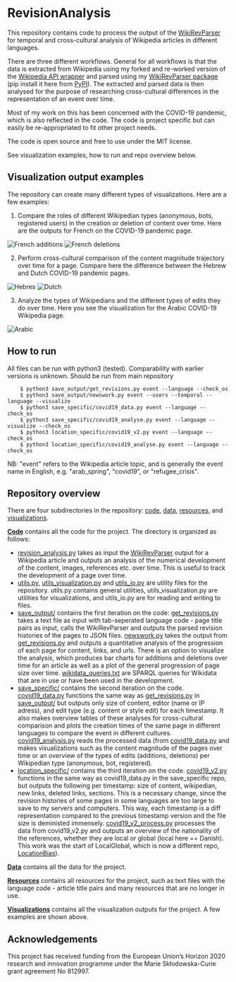 # RevisionAnalysis

This repository contains code to process the output of the [WikiRevParser](https://github.com/ajoer/WikiRevParser) for temporal and cross-cultural analysis of Wikipedia articles in different languages. 

There are three different workflows.
General for all workflows is that the data is extracted from Wikipedia using my forked and re-worked version of the [Wikipedia API wrapper](https://github.com/ajoer/Wikipedia) and parsed using my [WikiRevParser package](https://github.com/ajoer/WikiRevParser) (pip install it here from [PyPI](https://pypi.org/project/wikirevparser/)). 
The extracted and parsed data is then analysed for the purpose of researching cross-cultural differences in the representation of an event over time. 

Most of my work on this has been concerned with the COVID-19 pandemic, which is also reflected in the code. 
The code is project specific but can easily be re-appropriated to fit other project needs. 

The code is open source and free to use under the MIT license.

See visualization examples, how to run and repo overview below.

## Visualization output examples

The repository can create many different types of visualizations. Here are a few examples:
1. Compare the roles of different Wikipedian types (anonymous, bots, registered users) in the creation or deletion of content over time. 
Here are the outputs for French on the COVID-19 pandemic page.

![French additions](/visualizations/covid19/additions_deletions/fr_additions.png)
![French deletions](/visualizations/covid19/additions_deletions/fr_deletions.png)

2. Perform cross-cultural comparison of the content magnitude trajectory over time for a page. 
Compare here the difference between the Hebrew and Dutch COVID-19 pandemic pages.

![Hebres](/visualizations/covid19/content_magnitude/continuous/he.png)
![Dutch](/visualizations/covid19/content_magnitude/decrease/nl.png)

3. Analyze the types of Wikipedians and the different types of edits they do over time. 
Here you see the visualization for the Arabic COVID-19 Wikipedia page.

![Arabic](/visualizations/covid19/wikipedian_edittypes/ar.png)

## How to run
All files can be run with python3 (tested). Comparability with earlier versions is unknown. Should be run from main repository

		$ python3 save_output/get_revisions.py event --language --check_os
		$ python3 save_output/newswork.py event --users --temporal --language --visualize
		$ python3 save_specific/covid19_data.py event --language --check_os
		$ python3 save_specific/covid19_analyse.py event --language --visualize --check_os
		$ python3 location_specific/covid19_v2.py event --language --check_os
		$ python3 location_specific/covid19_analyse.py event --language --check_os

NB: "event" refers to the Wikipedia article topic, and is generally the event name in English, e.g. "arab_spring", "covid19", or "refugee_crisis".

## Repository overview

There are four subdirectories in the repository: [code](https://github.com/ajoer/RevisionAnalysis/tree/master/code), [data](https://github.com/ajoer/RevisionAnalysis/tree/master/data), [resources](https://github.com/ajoer/RevisionAnalysis/tree/master/resources), and [visualizations](https://github.com/ajoer/RevisionAnalysis/tree/master/visualizations). 

**[Code](https://github.com/ajoer/RevisionAnalysis/tree/master/code)** contains all the code for the project. The directory is organized as follows:

* [revision_analysis.py](https://github.com/ajoer/RevisionAnalysis/tree/master/code/revision_analysis.py) takes as input the [WikiRevParser](https://github.com/ajoer/WikiRevParser) output for a Wikipedia article and outputs an analysis of the numerical development of the content, images, references etc. over time. This is useful to track the development of a page over time.
* [utils.py](https://github.com/ajoer/RevisionAnalysis/tree/master/code/utils.py), [utils_visualization.py](https://github.com/ajoer/RevisionAnalysis/tree/master/code/utils_visualization.py) and [utils_io.py](https://github.com/ajoer/RevisionAnalysis/tree/master/code/utils_io.py) are utility files for the repository. utils.py contains general utilities, utils_visualization.py are utilities for visualizations, and utils_io.py are for reading and writing to files.
* [save_output/](https://github.com/ajoer/RevisionAnalysis/tree/master/code/save_output/) contains the first iteration on the code:
[get_revisions.py](https://github.com/ajoer/RevisionAnalysis/tree/master/code/save_output/get_revisions.py) takes a text file as input with tab-seperated language code - page title pairs as input, calls the WikiRevParser and outputs the parsed revision histories of the pages to JSON files.
[newswork.py](https://github.com/ajoer/RevisionAnalysis/tree/master/code/save_output/newswork.py) takes the output from [get_revisions.py](https://github.com/ajoer/RevisionAnalysis/tree/master/code/save_output/get_revisions.py) and outputs a quantitative analysis of the progression of each page for content, links, and urls. There is an option to visualize the analysis, which produces bar charts for additions and deletions over time for an article as well as a plot of the general progression of page size over time. 
[wikidata_queries.txt](https://github.com/ajoer/RevisionAnalysis/tree/master/code/save_output/wikidata_queries.txt) are SPARQL queries for Wikidata that are in use or have been used in the development.
* [save_specific/](https://github.com/ajoer/RevisionAnalysis/tree/master/code/save_specific/) contains the second iteration on the code. 
[covid19_data.py](https://github.com/ajoer/RevisionAnalysis/tree/master/code/save_specific/covid19_data.py) functions the same way as [get_revisions.py](https://github.com/ajoer/RevisionAnalysis/tree/master/code/save_output/get_revisions.py) in [save_output/](https://github.com/ajoer/RevisionAnalysis/tree/master/code/save_output/) but outputs only size of content, editor (name or IP adress), and edit type (e.g. content or style edit) for each timestamp. It also makes overview tables of these analyses for cross-cultural comparison and plots the creation times of the same page in different languages to compare the event in different cultures. 
[covid19_analysis.py](https://github.com/ajoer/RevisionAnalysis/tree/master/code/save_specific/covid19_analysis.py) reads the processed data (from [covid19_data.py](https://github.com/ajoer/RevisionAnalysis/tree/master/code/save_specific/covid19_data.py) and makes visualizations such as the content magnitude of the pages over time or an overview of the types of edits (additions, deletions) per Wikipedian type (anonymous, bot, registered).
* [location_specific/](https://github.com/ajoer/RevisionAnalysis/tree/master/code/location_specific/) contains the third iteration on the code. 
[covid19_v2.py](https://github.com/ajoer/RevisionAnalysis/tree/master/code/location_specific/covi19_v2.py) functions in the same way as covid19_data.py in the save_specific repo, but outputs the following per timestamp: size of content, wikipedian, new links, deleted links, sections. 
This is a necessary change, since the revision histories of some pages in some languages are too large to save to my servers and computers. This way, each timestamp is a diff representation compared to the previous timestamp version and the file size is deministed immensely. 
[covid19_v2_process.py](https://github.com/ajoer/RevisionAnalysis/tree/master/code/location_specific/covid19_v2_process.py) processes the data from covid19_v2.py and outputs an overview of the nationality of the references, whether they are local or global (local here == Danish). 
This work was the start of LocalGlobal, which is now a different repo, [LocationBias](https://github.com/ajoer/LocationBias)).

**[Data](https://github.com/ajoer/RevisionAnalysis/tree/master/data)** contains all the data for the project. 

**[Resources](https://github.com/ajoer/RevisionAnalysis/tree/master/resources)** contains all resources for the project, such as text files with the language code - article title pairs and many resources that are no longer in use.

**[Visualizations](https://github.com/ajoer/RevisionAnalysis/tree/master/visualizations)** contains all the visualization outputs for the project. A few examples are shown above.


## Acknowledgements
This project has received funding from the European Union’s Horizon 2020 research and innovation programme under the Marie Skłodowska-Curie grant agreement No 812997.